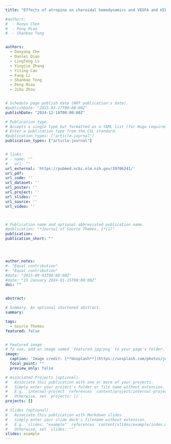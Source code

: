```yaml
---
title: "Effects of atropine on choroidal hemodynamics and VEGFA and HIF-1α expression in form-deprivation myopia guinea pigs"

#authors:
#  - Ruoyu Chen
#  - Peng Miao
#  - Shanbao Tong


authors:
  - Danyang Che
  - Danlei Qiao
  - Lingfeng Lv
  - Yingjie Zhang
  - Yiting Cao
  - Fang Li
  - Shanbao Tong
  - Peng Miao
  - Jibo Zhou


# Schedule page publish date (NOT publication's date).
#publishDate: "2023-03-17T00:00:00Z"
publishDate: "2024-12-18T00:00:00Z"

# Publication type.
# Accepts a single type but formatted as a YAML list (for Hugo requirements).
# Enter a publication type from the CSL standard.
#publication_types: ["article-journal"]
publication_types: ["article-journal"]


# links:
# - name: ""
#   url: ""
url_external: 'https://pubmed.ncbi.nlm.nih.gov/39706241/'
url_pdf:
url_code: ''
url_dataset: ''
url_poster: ''
url_project: ''
url_slides: ''
url_source: ''
url_video: ''



# Publication name and optional abbreviated publication name.
#publication: "*Journal of Source Themes, 1*(1)"
publication:
publication_short: ""




author_notes:
#- "Equal contribution"
#- "Equal contribution"
#date: "2015-09-01T00:00:00Z"
#date: "15 January 2024-01-15T00:00:00Z"
doi: ""


abstract: 

# Summary. An optional shortened abstract.
summary: 

tags:
  - Source Themes
featured: false


# Featured image
# To use, add an image named `featured.jpg/png` to your page's folder. 
image:
  caption: 'Image credit: [**Unsplash**](https://unsplash.com/photos/jdD8gXaTZsc)'
  focal_point: ""
  preview_only: false

# Associated Projects (optional).
#   Associate this publication with one or more of your projects.
#   Simply enter your project's folder or file name without extension.
#   E.g. `internal-project` references `content/project/internal-project/index.md`.
#   Otherwise, set `projects: []`.
projects: []

# Slides (optional).
#   Associate this publication with Markdown slides.
#   Simply enter your slide deck's filename without extension.
#   E.g. `slides: "example"` references `content/slides/example/index.md`.
#   Otherwise, set `slides: ""`.
slides: example
---
```

